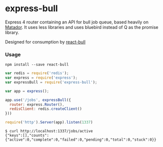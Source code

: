 express-bull
============

Express 4 router containing an API for bull job queue, based heavily on [Matador](https://github.com/ShaneK/Matador). It uses less libraries and uses bluebird instead of Q as the promise library.

Designed for consumption by [react-bull](https://github.com/keyvanfatehi/react-bull)

### Usage

`npm install --save react-bull`

```js
var redis = require('redis');
var express = require('express');
var expressBull = require('express-bull');

var app = express();

app.use('/jobs', expressBull({
  router: express.Router(),
  redisClient: redis.createClient()
}))

require('http').Server(app).listen(1337)
```

```
$ curl http://localhost:1337/jobs/active
{"keys":[],"counts":{"active":0,"complete":0,"failed":0,"pending":0,"total":0,"stuck":0}}
```
